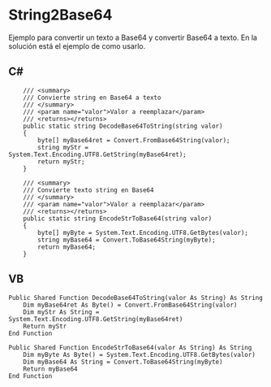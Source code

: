 # String2Base64
Ejemplo para convertir un texto a Base64 y convertir Base64 a texto.
En la solución está el ejemplo de como usarlo.

## C#
        /// <summary>
        /// Convierte string en Base64 a texto
        /// </summary>
        /// <param name="valor">Valor a reemplazar</param>
        /// <returns></returns>
        public static string DecodeBase64ToString(string valor)
        {
            byte[] myBase64ret = Convert.FromBase64String(valor);
            string myStr = System.Text.Encoding.UTF8.GetString(myBase64ret);
            return myStr;
        }

        /// <summary>
        /// Convierte texto string en Base64
        /// </summary>
        /// <param name="valor">Valor a reemplazar</param>
        /// <returns></returns>
        public static string EncodeStrToBase64(string valor)
        {
            byte[] myByte = System.Text.Encoding.UTF8.GetBytes(valor);
            string myBase64 = Convert.ToBase64String(myByte);
            return myBase64;
        }

## VB

    Public Shared Function DecodeBase64ToString(valor As String) As String
        Dim myBase64ret As Byte() = Convert.FromBase64String(valor)
        Dim myStr As String = System.Text.Encoding.UTF8.GetString(myBase64ret)
        Return myStr
    End Function

    Public Shared Function EncodeStrToBase64(valor As String) As String
        Dim myByte As Byte() = System.Text.Encoding.UTF8.GetBytes(valor)
        Dim myBase64 As String = Convert.ToBase64String(myByte)
        Return myBase64
    End Function
